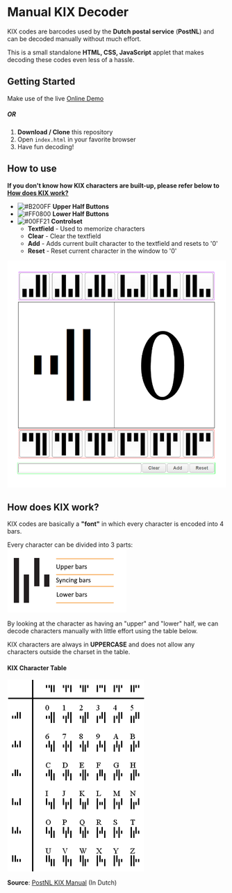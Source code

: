 # Manual KIX Decoder

KIX codes are barcodes used by the **Dutch postal service** (**PostNL**) and can be decoded manually without much effort.

This is a small standalone **HTML, CSS, JavaScript** applet that makes decoding these codes even less of a hassle.

## Getting Started

Make use of the live <a href="https://jkctech.github.io/ManualKIX/" target="_blank">Online Demo</a>

##### OR

1. **Download / Clone** this repository
1. Open `index.html` in your favorite browser
1. Have fun decoding!

## How to use

**If you don't know how KIX characters are built-up, please refer below to [How does KIX work?](#how-does-kix-work)**

- ![#B200FF](https://via.placeholder.com/15/B200FF/000000?text=+) **Upper Half Buttons**
- ![#FF0800](https://via.placeholder.com/15/FF0800/000000?text=+) **Lower Half Buttons**
- ![#00FF21](https://via.placeholder.com/15/00FF21/000000?text=+) **Controlset**
	* **Textfield** - Used to memorize characters
	* **Clear** - Clear the textfield
	* **Add** - Adds current built character to the textfield and resets to '0'
	* **Reset** - Reset current character in the window to '0'

<img src="assets/decoder.png">

## How does KIX work?

KIX codes are basically a **"font"** in which every character is encoded into 4 bars.

Every character can be divided into 3 parts:
<img src="assets/info.png">

By looking at the character as having an "upper" and "lower" half, we can decode characters manually with little effort using the table below.

KIX characters are always in **UPPERCASE** and does not allow any characters outside the charset in the table.

#### KIX Character Table
<img src="assets/table.png">

**Source**: <a href="https://www.postnl.nl/Images/Brochure-KIX-code-van-PostNL_tcm10-10210.pdf">PostNL KIX Manual</a> (In Dutch)

